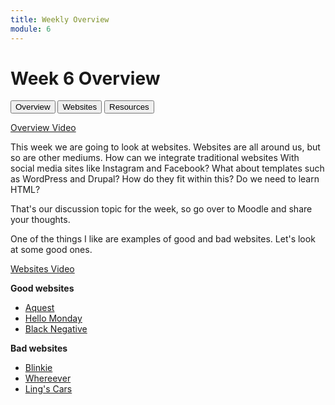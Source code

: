 ```yaml
---
title: Weekly Overview
module: 6
---
```


# Week 6 Overview <br />

<div class="tab">
  <button class="tablinks active" onclick="openTab(event, 'Overview')">Overview</button>
   <button class="tablinks" onclick="openTab(event, 'Websites')">Websites</button>
    <button class="tablinks" onclick="openTab(event, 'Resources')">Resources</button>
</div>

<!-- Tab content -->
<div id="Overview" class="tabcontent" style="display:block">
<!-- video -->
<p><a href="//www.youtube.com/embed/BkVduiRTFy4" data-lity>Overview Video</a></p>

<p>This week we are going to look at websites.  Websites are all around us, but so are other mediums. How can we integrate traditional websites With social media sites like Instagram and Facebook?  What about templates such as WordPress and Drupal? How do they fit within this?  Do we need to learn HTML?  </p>

<p>That's our discussion topic for the week, so go over to Moodle and share your thoughts.</p>
</div>
<div id="Websites" class="tabcontent">

<p>One of the things I like are examples of good and bad websites.  Let's look at some good ones.</p>

<p><a href="//www.youtube.com/embed/4eODh0pNc9o" data-lity>Websites Video</a></p>
</div>

<div id="Resources" class="tabcontent">

<p><b>Good websites</b></p>
<ul>
<li><a href="http://www.aquest.it" target="_new">Aquest</a></li>
<li><a href="http://hellomonday.com" target="_new">Hello Monday</a></li>
<li><a href="http://blacknegative.com" target="_new">Black Negative</a></li>
</ul>

<p><b>Bad websites</b></p>
<ul>
<li><a href="https://blinkee.com/" target="_new">Blinkie</a></li>
<li><a href="http://www.wherever.com/" target="_new">Whereever</a></li>
<li><a href="https://www.lingscars.com/" target="_new">Ling's Cars</a></li>
</ul>
</div>